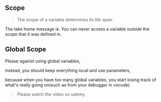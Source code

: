 
## Scope

> The scope of a variable determines its life span.

The take home message is:
    You can never access a variable outside the scope that it was defined in.

## Global Scope

Please against using global variables,

instead, you should keep everything local and use parameters,

because when you have too many global variables, you start losing track of what's really going on(such as from your debugger in vscode).

> Please watch the video on udemy.

